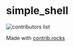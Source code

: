 # simple_shell
<!-- Copy-paste in your Readme.md file -->
![contributors list](https://contrib.rocks/image?repo=hundumaaguutamaa/simple_shell)

Made with [contrib.rocks](https://contrib.rocks)
